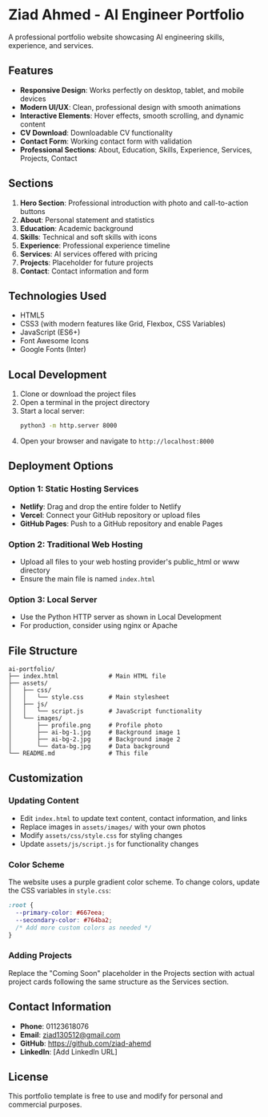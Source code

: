 # Ziad Ahmed - AI Engineer Portfolio

A professional portfolio website showcasing AI engineering skills, experience, and services.

## Features

- **Responsive Design**: Works perfectly on desktop, tablet, and mobile devices
- **Modern UI/UX**: Clean, professional design with smooth animations
- **Interactive Elements**: Hover effects, smooth scrolling, and dynamic content
- **CV Download**: Downloadable CV functionality
- **Contact Form**: Working contact form with validation
- **Professional Sections**: About, Education, Skills, Experience, Services, Projects, Contact

## Sections

1. **Hero Section**: Professional introduction with photo and call-to-action buttons
2. **About**: Personal statement and statistics
3. **Education**: Academic background
4. **Skills**: Technical and soft skills with icons
5. **Experience**: Professional experience timeline
6. **Services**: AI services offered with pricing
7. **Projects**: Placeholder for future projects
8. **Contact**: Contact information and form

## Technologies Used

- HTML5
- CSS3 (with modern features like Grid, Flexbox, CSS Variables)
- JavaScript (ES6+)
- Font Awesome Icons
- Google Fonts (Inter)

## Local Development

1. Clone or download the project files
2. Open a terminal in the project directory
3. Start a local server:
   ```bash
   python3 -m http.server 8000
   ```
4. Open your browser and navigate to `http://localhost:8000`

## Deployment Options

### Option 1: Static Hosting Services
- **Netlify**: Drag and drop the entire folder to Netlify
- **Vercel**: Connect your GitHub repository or upload files
- **GitHub Pages**: Push to a GitHub repository and enable Pages

### Option 2: Traditional Web Hosting
- Upload all files to your web hosting provider's public_html or www directory
- Ensure the main file is named `index.html`

### Option 3: Local Server
- Use the Python HTTP server as shown in Local Development
- For production, consider using nginx or Apache

## File Structure

```
ai-portfolio/
├── index.html              # Main HTML file
├── assets/
│   ├── css/
│   │   └── style.css       # Main stylesheet
│   ├── js/
│   │   └── script.js       # JavaScript functionality
│   └── images/
│       ├── profile.png     # Profile photo
│       ├── ai-bg-1.jpg     # Background image 1
│       ├── ai-bg-2.jpg     # Background image 2
│       └── data-bg.jpg     # Data background
└── README.md               # This file
```

## Customization

### Updating Content
- Edit `index.html` to update text content, contact information, and links
- Replace images in `assets/images/` with your own photos
- Modify `assets/css/style.css` for styling changes
- Update `assets/js/script.js` for functionality changes

### Color Scheme
The website uses a purple gradient color scheme. To change colors, update the CSS variables in `style.css`:
```css
:root {
  --primary-color: #667eea;
  --secondary-color: #764ba2;
  /* Add more custom colors as needed */
}
```

### Adding Projects
Replace the "Coming Soon" placeholder in the Projects section with actual project cards following the same structure as the Services section.

## Contact Information

- **Phone**: 01123618076
- **Email**: ziad130512@gmail.com
- **GitHub**: https://github.com/ziad-ahemd
- **LinkedIn**: [Add LinkedIn URL]

## License

This portfolio template is free to use and modify for personal and commercial purposes.

